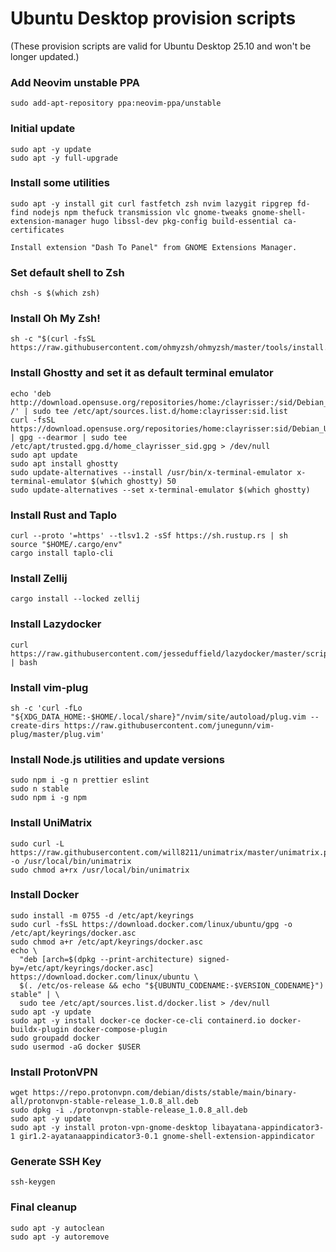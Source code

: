 # Ubuntu Desktop provision scripts

(These provision scripts are valid for Ubuntu Desktop 25.10 and won't be longer updated.)

### Add Neovim unstable PPA

```
sudo add-apt-repository ppa:neovim-ppa/unstable
```

### Initial update

```
sudo apt -y update
sudo apt -y full-upgrade
```

### Install some utilities

```
sudo apt -y install git curl fastfetch zsh nvim lazygit ripgrep fd-find nodejs npm thefuck transmission vlc gnome-tweaks gnome-shell-extension-manager hugo libssl-dev pkg-config build-essential ca-certificates

Install extension "Dash To Panel" from GNOME Extensions Manager.
```

### Set default shell to Zsh

```
chsh -s $(which zsh)
```

### Install Oh My Zsh!

```
sh -c "$(curl -fsSL https://raw.githubusercontent.com/ohmyzsh/ohmyzsh/master/tools/install.sh)"
```

### Install Ghostty and set it as default terminal emulator

```
echo 'deb http://download.opensuse.org/repositories/home:/clayrisser:/sid/Debian_Unstable/ /' | sudo tee /etc/apt/sources.list.d/home:clayrisser:sid.list
curl -fsSL https://download.opensuse.org/repositories/home:clayrisser:sid/Debian_Unstable/Release.key | gpg --dearmor | sudo tee /etc/apt/trusted.gpg.d/home_clayrisser_sid.gpg > /dev/null
sudo apt update
sudo apt install ghostty
sudo update-alternatives --install /usr/bin/x-terminal-emulator x-terminal-emulator $(which ghostty) 50
sudo update-alternatives --set x-terminal-emulator $(which ghostty)
```

### Install Rust and Taplo

```
curl --proto '=https' --tlsv1.2 -sSf https://sh.rustup.rs | sh
source "$HOME/.cargo/env"
cargo install taplo-cli
```

### Install Zellij

```
cargo install --locked zellij
```

### Install Lazydocker

```
curl https://raw.githubusercontent.com/jesseduffield/lazydocker/master/scripts/install_update_linux.sh | bash
```

### Install vim-plug

```
sh -c 'curl -fLo "${XDG_DATA_HOME:-$HOME/.local/share}"/nvim/site/autoload/plug.vim --create-dirs https://raw.githubusercontent.com/junegunn/vim-plug/master/plug.vim'
```

### Install Node.js utilities and update versions

```
sudo npm i -g n prettier eslint
sudo n stable
sudo npm i -g npm
```

### Install UniMatrix

```
sudo curl -L https://raw.githubusercontent.com/will8211/unimatrix/master/unimatrix.py -o /usr/local/bin/unimatrix
sudo chmod a+rx /usr/local/bin/unimatrix
```

### Install Docker

```
sudo install -m 0755 -d /etc/apt/keyrings
sudo curl -fsSL https://download.docker.com/linux/ubuntu/gpg -o /etc/apt/keyrings/docker.asc
sudo chmod a+r /etc/apt/keyrings/docker.asc
echo \
  "deb [arch=$(dpkg --print-architecture) signed-by=/etc/apt/keyrings/docker.asc] https://download.docker.com/linux/ubuntu \
  $(. /etc/os-release && echo "${UBUNTU_CODENAME:-$VERSION_CODENAME}") stable" | \
  sudo tee /etc/apt/sources.list.d/docker.list > /dev/null
sudo apt -y update
sudo apt -y install docker-ce docker-ce-cli containerd.io docker-buildx-plugin docker-compose-plugin
sudo groupadd docker
sudo usermod -aG docker $USER
```

### Install ProtonVPN

```
wget https://repo.protonvpn.com/debian/dists/stable/main/binary-all/protonvpn-stable-release_1.0.8_all.deb
sudo dpkg -i ./protonvpn-stable-release_1.0.8_all.deb
sudo apt -y update
sudo apt -y install proton-vpn-gnome-desktop libayatana-appindicator3-1 gir1.2-ayatanaappindicator3-0.1 gnome-shell-extension-appindicator
```

### Generate SSH Key

```
ssh-keygen
```

### Final cleanup

```
sudo apt -y autoclean
sudo apt -y autoremove
```
